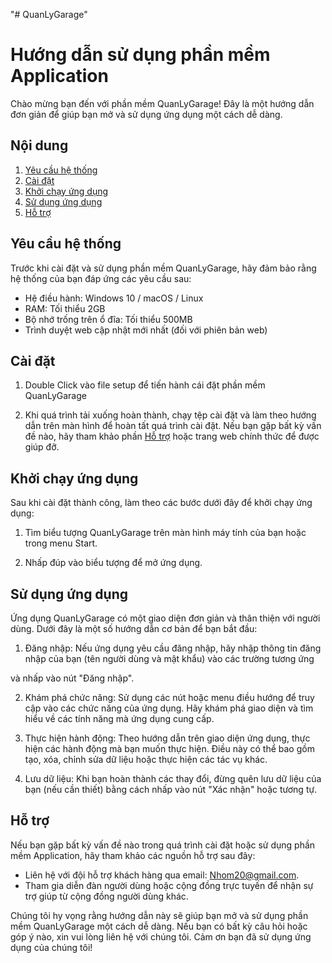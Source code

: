 "# QuanLyGarage" 
# Hướng dẫn sử dụng phần mềm Application

Chào mừng bạn đến với phần mềm QuanLyGarage! Đây là một hướng dẫn đơn giản để giúp bạn mở và sử dụng ứng dụng một cách dễ dàng.

## Nội dung

1. [Yêu cầu hệ thống](#yêu-cầu-hệ-thống)
2. [Cài đặt](#cài-đặt)
3. [Khởi chạy ứng dụng](#khởi-chạy-ứng-dụng)
4. [Sử dụng ứng dụng](#sử-dụng-ứng-dụng)
5. [Hỗ trợ](#hỗ-trợ)

## Yêu cầu hệ thống

Trước khi cài đặt và sử dụng phần mềm QuanLyGarage, hãy đảm bảo rằng hệ thống của bạn đáp ứng các yêu cầu sau:

- Hệ điều hành: Windows 10 / macOS / Linux
- RAM: Tối thiểu 2GB
- Bộ nhớ trống trên ổ đĩa: Tối thiểu 500MB
- Trình duyệt web cập nhật mới nhất (đối với phiên bản web)

## Cài đặt

1. Double Click vào file setup để tiến hành cái đặt phần mềm QuanLyGarage

2. Khi quá trình tải xuống hoàn thành, chạy tệp cài đặt và làm theo hướng dẫn trên màn hình để hoàn tất quá trình cài đặt. Nếu bạn gặp bất kỳ vấn đề nào, hãy tham khảo phần [Hỗ trợ](#hỗ-trợ) hoặc trang web chính thức để được giúp đỡ.

## Khởi chạy ứng dụng

Sau khi cài đặt thành công, làm theo các bước dưới đây để khởi chạy ứng dụng:

1. Tìm biểu tượng QuanLyGarage trên màn hình máy tính của bạn hoặc trong menu Start.

2. Nhấp đúp vào biểu tượng để mở ứng dụng.

## Sử dụng ứng dụng

Ứng dụng QuanLyGarage có một giao diện đơn giản và thân thiện với người dùng. Dưới đây là một số hướng dẫn cơ bản để bạn bắt đầu:

1. Đăng nhập: Nếu ứng dụng yêu cầu đăng nhập, hãy nhập thông tin đăng nhập của bạn (tên người dùng và mật khẩu) vào các trường tương ứng

 và nhấp vào nút "Đăng nhập".

2. Khám phá chức năng: Sử dụng các nút hoặc menu điều hướng để truy cập vào các chức năng của ứng dụng. Hãy khám phá giao diện và tìm hiểu về các tính năng mà ứng dụng cung cấp.

3. Thực hiện hành động: Theo hướng dẫn trên giao diện ứng dụng, thực hiện các hành động mà bạn muốn thực hiện. Điều này có thể bao gồm tạo, xóa, chỉnh sửa dữ liệu hoặc thực hiện các tác vụ khác.

4. Lưu dữ liệu: Khi bạn hoàn thành các thay đổi, đừng quên lưu dữ liệu của bạn (nếu cần thiết) bằng cách nhấp vào nút "Xác nhận" hoặc tương tự.

## Hỗ trợ

Nếu bạn gặp bất kỳ vấn đề nào trong quá trình cài đặt hoặc sử dụng phần mềm Application, hãy tham khảo các nguồn hỗ trợ sau đây:

- Liên hệ với đội hỗ trợ khách hàng qua email: Nhom20@gmail.com.
- Tham gia diễn đàn người dùng hoặc cộng đồng trực tuyến để nhận sự trợ giúp từ cộng đồng người dùng khác.

Chúng tôi hy vọng rằng hướng dẫn này sẽ giúp bạn mở và sử dụng phần mềm QuanLyGarage một cách dễ dàng. Nếu bạn có bất kỳ câu hỏi hoặc góp ý nào, xin vui lòng liên hệ với chúng tôi. Cảm ơn bạn đã sử dụng ứng dụng của chúng tôi!
